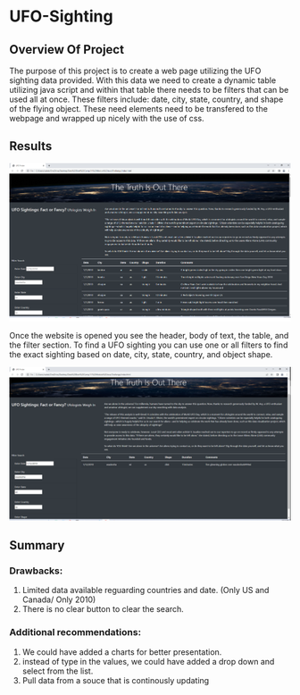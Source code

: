 # UFO-Sighting
## Overview Of Project
The purpose of this project is to create a web page utilizing the UFO sighting data provided. With this data we need to create a dynamic table utilizing java script and within that table there needs to be filters that can be used all at once. These filters include: date, city, state, country, and shape of the flying object. These need elements need to be transfered to the webpage and wrapped up nicely with the use of css.
## Results
![Website.png](Website.png)

Once the website is opened you see the header, body of text, the table, and the filter section. To find a UFO sighting you can use one or all filters to find the exact sighting based on date, city, state, country, and object shape.

![Website1.png](Website1.png)
## Summary
### Drawbacks:
1.  Limited data available reguarding countries and date. (Only US and Canada/ Only 2010)
2.  There is no clear button to clear the search.

### Additional recommendations:

1.  We could have added a charts for better presentation.
2.  instead of type in the values, we could have added a drop down and select from the list.
3.  Pull data from a souce that is continously updating
